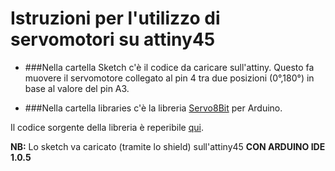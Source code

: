 
# Istruzioni per l'utilizzo di servomotori su attiny45 


* ###Nella cartella Sketch c'è il codice da caricare sull'attiny. Questo fa muovere il servomotore collegato al pin 4 tra due posizioni (0°,180°) in base al valore del pin A3.

* ###Nella cartella libraries c'è la libreria [Servo8Bit](http://www.cunningturtle.com/wordpress/wp-content/uploads/2011/11/servo8bit_arduino_example.zip) per Arduino.

Il codice sorgente della libreria è reperibile [qui](https://github.com/fri000/Servo8Bit). 

**NB:** Lo sketch va caricato (tramite lo shield) sull'attiny45 **CON ARDUINO IDE 1.0.5**

